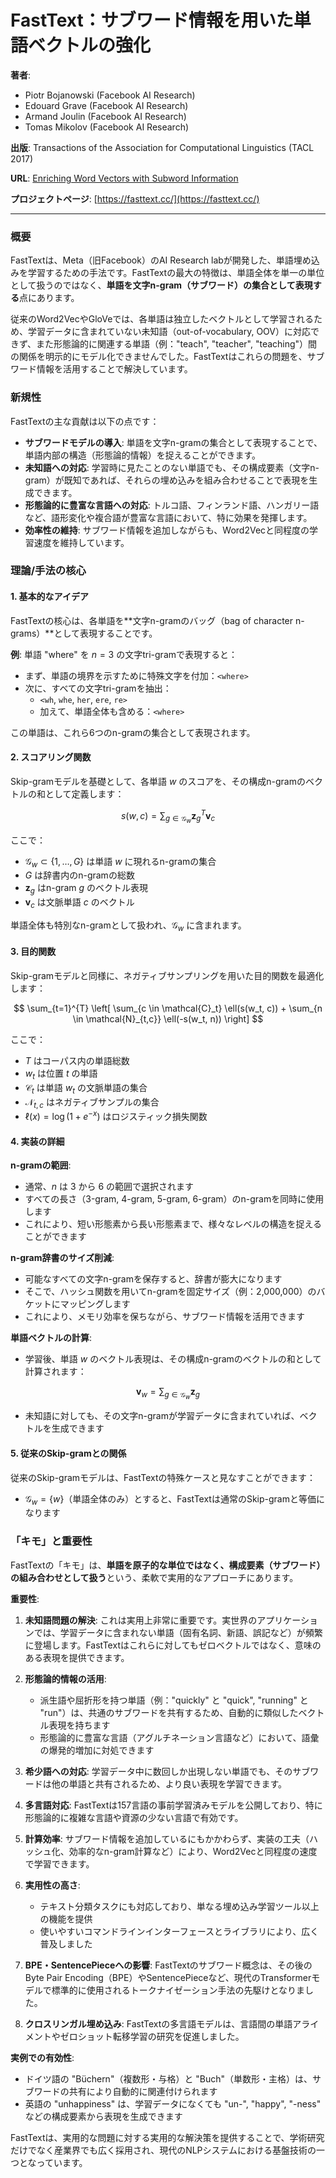 # FastText：サブワード情報を用いた単語ベクトルの強化

**著者**:
* Piotr Bojanowski (Facebook AI Research)
* Edouard Grave (Facebook AI Research)
* Armand Joulin (Facebook AI Research)
* Tomas Mikolov (Facebook AI Research)

**出版**: Transactions of the Association for Computational Linguistics (TACL 2017)

**URL**: [Enriching Word Vectors with Subword Information](https://arxiv.org/abs/1607.04606)

**プロジェクトページ**: [https://fasttext.cc/](https://fasttext.cc/)

---

### 概要

FastTextは、Meta（旧Facebook）のAI Research labが開発した、単語埋め込みを学習するための手法です。FastTextの最大の特徴は、単語全体を単一の単位として扱うのではなく、**単語を文字n-gram（サブワード）の集合として表現する**点にあります。

従来のWord2VecやGloVeでは、各単語は独立したベクトルとして学習されるため、学習データに含まれていない未知語（out-of-vocabulary, OOV）に対応できず、また形態論的に関連する単語（例："teach", "teacher", "teaching"）間の関係を明示的にモデル化できませんでした。FastTextはこれらの問題を、サブワード情報を活用することで解決しています。

### 新規性

FastTextの主な貢献は以下の点です：

* **サブワードモデルの導入**: 単語を文字n-gramの集合として表現することで、単語内部の構造（形態論的情報）を捉えることができます。
* **未知語への対応**: 学習時に見たことのない単語でも、その構成要素（文字n-gram）が既知であれば、それらの埋め込みを組み合わせることで表現を生成できます。
* **形態論的に豊富な言語への対応**: トルコ語、フィンランド語、ハンガリー語など、語形変化や複合語が豊富な言語において、特に効果を発揮します。
* **効率性の維持**: サブワード情報を追加しながらも、Word2Vecと同程度の学習速度を維持しています。

### 理論/手法の核心

#### 1. 基本的なアイデア

FastTextの核心は、各単語を**文字n-gramのバッグ（bag of character n-grams）**として表現することです。

**例**: 単語 "where" を $n = 3$ の文字tri-gramで表現すると：
* まず、単語の境界を示すために特殊文字を付加：`<where>`
* 次に、すべての文字tri-gramを抽出：
  * `<wh`, `whe`, `her`, `ere`, `re>`
  * 加えて、単語全体も含める：`<where>`

この単語は、これら6つのn-gramの集合として表現されます。

#### 2. スコアリング関数

Skip-gramモデルを基礎として、各単語 $w$ のスコアを、その構成n-gramのベクトルの和として定義します：

$$
s(w, c) = \sum_{g \in \mathcal{G}_w} \mathbf{z}_g^T \mathbf{v}_c
$$

ここで：
* $\mathcal{G}_w \subset \{1, \ldots, G\}$ は単語 $w$ に現れるn-gramの集合
* $G$ は辞書内のn-gramの総数
* $\mathbf{z}_g$ はn-gram $g$ のベクトル表現
* $\mathbf{v}_c$ は文脈単語 $c$ のベクトル

単語全体も特別なn-gramとして扱われ、$\mathcal{G}_w$ に含まれます。

#### 3. 目的関数

Skip-gramモデルと同様に、ネガティブサンプリングを用いた目的関数を最適化します：

$$
\sum_{t=1}^{T} \left[ \sum_{c \in \mathcal{C}_t} \ell(s(w_t, c)) + \sum_{n \in \mathcal{N}_{t,c}} \ell(-s(w_t, n)) \right]
$$

ここで：
* $T$ はコーパス内の単語総数
* $w_t$ は位置 $t$ の単語
* $\mathcal{C}_t$ は単語 $w_t$ の文脈単語の集合
* $\mathcal{N}_{t,c}$ はネガティブサンプルの集合
* $\ell(x) = \log(1 + e^{-x})$ はロジスティック損失関数

#### 4. 実装の詳細

**n-gramの範囲**:
* 通常、$n$ は 3 から 6 の範囲で選択されます
* すべての長さ（3-gram, 4-gram, 5-gram, 6-gram）のn-gramを同時に使用します
* これにより、短い形態素から長い形態素まで、様々なレベルの構造を捉えることができます

**n-gram辞書のサイズ削減**:
* 可能なすべての文字n-gramを保存すると、辞書が膨大になります
* そこで、ハッシュ関数を用いてn-gramを固定サイズ（例：2,000,000）のバケットにマッピングします
* これにより、メモリ効率を保ちながら、サブワード情報を活用できます

**単語ベクトルの計算**:
* 学習後、単語 $w$ のベクトル表現は、その構成n-gramのベクトルの和として計算されます：

$$
\mathbf{v}_w = \sum_{g \in \mathcal{G}_w} \mathbf{z}_g
$$

* 未知語に対しても、その文字n-gramが学習データに含まれていれば、ベクトルを生成できます

#### 5. 従来のSkip-gramとの関係

従来のSkip-gramモデルは、FastTextの特殊ケースと見なすことができます：
* $\mathcal{G}_w = \{w\}$（単語全体のみ）とすると、FastTextは通常のSkip-gramと等価になります

### 「キモ」と重要性

FastTextの「キモ」は、**単語を原子的な単位ではなく、構成要素（サブワード）の組み合わせとして扱う**という、柔軟で実用的なアプローチにあります。

**重要性**:

1. **未知語問題の解決**: これは実用上非常に重要です。実世界のアプリケーションでは、学習データに含まれない単語（固有名詞、新語、誤記など）が頻繁に登場します。FastTextはこれらに対してもゼロベクトルではなく、意味のある表現を提供できます。

2. **形態論的情報の活用**:
   * 派生語や屈折形を持つ単語（例："quickly" と "quick", "running" と "run"）は、共通のサブワードを共有するため、自動的に類似したベクトル表現を持ちます
   * 形態論的に豊富な言語（アグルチネーション言語など）において、語彙の爆発的増加に対処できます

3. **希少語への対応**: 学習データ中に数回しか出現しない単語でも、そのサブワードは他の単語と共有されるため、より良い表現を学習できます。

4. **多言語対応**: FastTextは157言語の事前学習済みモデルを公開しており、特に形態論的に複雑な言語や資源の少ない言語で有効です。

5. **計算効率**: サブワード情報を追加しているにもかかわらず、実装の工夫（ハッシュ化、効率的なn-gram計算など）により、Word2Vecと同程度の速度で学習できます。

6. **実用性の高さ**:
   * テキスト分類タスクにも対応しており、単なる埋め込み学習ツール以上の機能を提供
   * 使いやすいコマンドラインインターフェースとライブラリにより、広く普及しました

7. **BPE・SentencePieceへの影響**: FastTextのサブワード概念は、その後のByte Pair Encoding（BPE）やSentencePieceなど、現代のTransformerモデルで標準的に使用されるトークナイゼーション手法の先駆けとなりました。

8. **クロスリンガル埋め込み**: FastTextの多言語モデルは、言語間の単語アライメントやゼロショット転移学習の研究を促進しました。

**実例での有効性**:
* ドイツ語の "Büchern"（複数形・与格）と "Buch"（単数形・主格）は、サブワードの共有により自動的に関連付けられます
* 英語の "unhappiness" は、学習データになくても "un-", "happy", "-ness" などの構成要素から表現を生成できます

FastTextは、実用的な問題に対する実用的な解決策を提供することで、学術研究だけでなく産業界でも広く採用され、現代のNLPシステムにおける基盤技術の一つとなっています。

